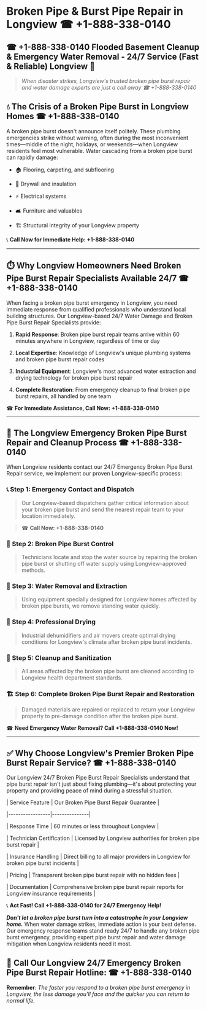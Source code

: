 # Broken Pipe & Burst Pipe Repair in Longview ☎ +1-888-338-0140  
## ☎ +1-888-338-0140 Flooded Basement Cleanup & Emergency Water Removal - 24/7 Service (Fast & Reliable) Longview 🚨  

> *When disaster strikes, Longview's trusted broken pipe burst repair and water damage experts are just a call away ☎ +1-888-338-0140*  

## 💧 The Crisis of a Broken Pipe Burst in Longview Homes ☎ +1-888-338-0140  

A broken pipe burst doesn't announce itself politely. These plumbing emergencies strike without warning, often during the most inconvenient times—middle of the night, holidays, or weekends—when Longview residents feel most vulnerable. Water cascading from a broken pipe burst can rapidly damage:  

* 🏠 Flooring, carpeting, and subflooring  
* 🧱 Drywall and insulation  
* ⚡ Electrical systems  
* 🛋️ Furniture and valuables  
* 🏗️ Structural integrity of your Longview property  

📞 **Call Now for Immediate Help: +1-888-338-0140**  

---  

## ⏱️ Why Longview Homeowners Need Broken Pipe Burst Repair Specialists Available 24/7 ☎ +1-888-338-0140  

When facing a broken pipe burst emergency in Longview, you need immediate response from qualified professionals who understand local building structures. Our Longview-based 24/7 Water Damage and Broken Pipe Burst Repair Specialists provide:  

1. **Rapid Response**: Broken pipe burst repair teams arrive within 60 minutes anywhere in Longview, regardless of time or day  
2. **Local Expertise**: Knowledge of Longview's unique plumbing systems and broken pipe burst repair codes  
3. **Industrial Equipment**: Longview's most advanced water extraction and drying technology for broken pipe burst repair  
4. **Complete Restoration**: From emergency cleanup to final broken pipe burst repairs, all handled by one team  

☎ **For Immediate Assistance, Call Now: +1-888-338-0140**  

---  

## 🔧 The Longview Emergency Broken Pipe Burst Repair and Cleanup Process ☎ +1-888-338-0140  

When Longview residents contact our 24/7 Emergency Broken Pipe Burst Repair service, we implement our proven Longview-specific process:  

### 📞 Step 1: Emergency Contact and Dispatch  
> Our Longview-based dispatchers gather critical information about your broken pipe burst and send the nearest repair team to your location immediately.  
> ☎ **Call Now: +1-888-338-0140**  

### 🚿 Step 2: Broken Pipe Burst Control  
> Technicians locate and stop the water source by repairing the broken pipe burst or shutting off water supply using Longview-approved methods.  

### 🌊 Step 3: Water Removal and Extraction  
> Using equipment specially designed for Longview homes affected by broken pipe bursts, we remove standing water quickly.  

### 💨 Step 4: Professional Drying  
> Industrial dehumidifiers and air movers create optimal drying conditions for Longview's climate after broken pipe burst incidents.  

### 🧼 Step 5: Cleanup and Sanitization  
> All areas affected by the broken pipe burst are cleaned according to Longview health department standards.  

### 🏗️ Step 6: Complete Broken Pipe Burst Repair and Restoration  
> Damaged materials are repaired or replaced to return your Longview property to pre-damage condition after the broken pipe burst.  

☎ **Need Emergency Water Removal? Call +1-888-338-0140 Now!**  

---  

## ✅ Why Choose Longview's Premier Broken Pipe Burst Repair Service? ☎ +1-888-338-0140  

Our Longview 24/7 Broken Pipe Burst Repair Specialists understand that pipe burst repair isn't just about fixing plumbing—it's about protecting your property and providing peace of mind during a stressful situation.  

| Service Feature | Our Broken Pipe Burst Repair Guarantee |  
|-----------------|---------------|  
| Response Time | 60 minutes or less throughout Longview |  
| Technician Certification | Licensed by Longview authorities for broken pipe burst repair |  
| Insurance Handling | Direct billing to all major providers in Longview for broken pipe burst incidents |  
| Pricing | Transparent broken pipe burst repair with no hidden fees |  
| Documentation | Comprehensive broken pipe burst repair reports for Longview insurance requirements |  

📞 **Act Fast! Call +1-888-338-0140 for 24/7 Emergency Help!**  

***Don't let a broken pipe burst turn into a catastrophe in your Longview home.*** When water damage strikes, immediate action is your best defense. Our emergency response teams stand ready 24/7 to handle any broken pipe burst emergency, providing expert pipe burst repair and water damage mitigation when Longview residents need it most.  

## 📱 Call Our Longview 24/7 Emergency Broken Pipe Burst Repair Hotline: ☎ +1-888-338-0140  

**Remember**: *The faster you respond to a broken pipe burst emergency in Longview, the less damage you'll face and the quicker you can return to normal life.*